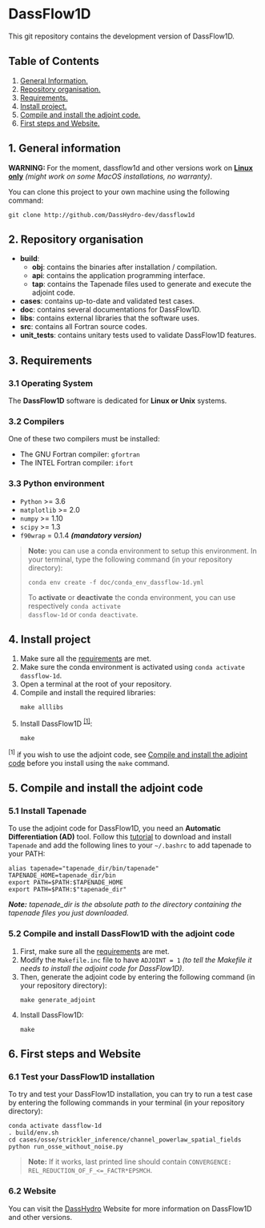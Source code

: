 # DassFlow1D
This git repository contains the development version of DassFlow1D.

## Table of Contents
1. [ General Information. ](#geninfo)
2. [ Repository organisation. ](#reporg)
3. [ Requirements. ](#req)
4. [ Install project. ](#ins)
5. [ Compile and install the adjoint code. ](#adj)
6. [ First steps and Website. ](#next)

<a name="geninfo"></a>
## 1. General information
<strong>WARNING: </strong>For the moment, dassflow1d and other versions work on <strong><ins>Linux only</ins></strong> *(might work on some MacOS installations, no warranty)*.

You can clone this project to your own machine using the following command:
````
git clone http://github.com/DassHydro-dev/dassflow1d
````

<a name="reporg"></a>
## 2. Repository organisation
<ul>
  <li><strong>build</strong>:
  <ul>
    <li><strong>obj</strong>: contains the binaries after installation / compilation. </li>
    <li><strong>api</strong>: contains the application programming interface. </li>
    <li><strong>tap</strong>: contains the Tapenade files used to generate and execute the adjoint code. </li>
  </ul>
  </li>
  <li><strong>cases</strong>: contains up-to-date and validated test cases. </li>
  <li><strong>doc</strong>: contains several documentations for DassFlow1D. </li>
  <li><strong>libs</strong>: contains external libraries that the software uses. </li>
  <li><strong>src</strong>: contains all Fortran source codes. </li>
  <li><strong>unit_tests</strong>: contains unitary tests used to validate DassFlow1D features. </li>
</ul>

<a name="req"></a>
## 3. Requirements
### 3.1 Operating System
The **DassFlow1D** software is dedicated for **Linux or Unix** systems.
### 3.2 Compilers
One of these two compilers must be installed:  
- The GNU Fortran compiler: <code>gfortran</code>
- The INTEL Fortran compiler: <code>ifort</code>
### 3.3 Python environment
- <code>Python</code> >= 3.6
- <code>matplotlib</code> >= 2.0
- <code>numpy</code> >= 1.10
- <code>scipy</code> >= 1.3
- <code>f90wrap</code> = 0.1.4 ***(mandatory version)***

> <strong>Note:</strong> you can use a conda environment to setup this environment. In your terminal, type the following command (in your repository directory):
> ````
> conda env create -f doc/conda_env_dassflow-1d.yml
> ````
> To **activate** or **deactivate** the conda environment, you can use respectively <code>conda activate dassflow-1d</code> or <code>conda deactivate</code>.

<a name="ins"></a>
## 4. Install project
<ol>
  <li> Make sure all the <a href="#req">requirements</a> are met.</li>
  <li> Make sure the conda environment is activated using <code>conda activate dassflow-1d</code>.</li>
  <li> Open a terminal at the root of your repository.
  <li> Compile and install the required libraries: <br>
        
    make alllibs
  </li>
  <li> Install DassFlow1D <sup><a href="#fn1">[1]</a></sup>:
    
    make
  </li>
</ol>

<a id="fn1"><sup>[1]</sup> if you wish to use the adjoint code, see <a href="#adj">Compile and install the adjoint code</a> before you install using the <code>make</code> command.</a>

<a name="adj"></a>
## 5. Compile and install the adjoint code
### 5.1 Install Tapenade
To use the adjoint code for DassFlow1D, you need an **Automatic Differentiation (AD)** tool. Follow this <a href="https://tapenade.gitlabpages.inria.fr/tapenade/distrib/README.html">tutorial</a> to download and install <code>Tapenade</code> and add the following lines to your ````~/.bashrc```` to add tapenade to your PATH:
````
alias tapenade="tapenade_dir/bin/tapenade"
TAPENADE_HOME=tapenade_dir/bin
export PATH=$PATH:$TAPENADE_HOME
export PATH=$PATH:$"tapenade_dir"
````
<em>**Note:** tapenade_dir is the absolute path to the directory containing the tapenade files you just downloaded.</em>
### 5.2 Compile and install DassFlow1D with the adjoint code
<ol>
  <li> First, make sure all the <a href="#req">requirements</a> are met.</li>
  <li> Modify the <code>Makefile.inc</code> file to have <code>ADJOINT = 1</code> <em>(to tell the Makefile it needs to install the adjoint code for DassFlow1D)</em>.
  </li>
  <li> Then, generate the adjoint code by entering the following command (in your repository directory):

    make generate_adjoint
  </li>
  <li> Install DassFlow1D:
    
    make
  </li>
</ol>

<a name="next"></a>
## 6. First steps and Website
### 6.1 Test your DassFlow1D installation
To try and test your DassFlow1D installation, you can try to run a test case by entering the following commands in your terminal (in your repository directory):
````
conda activate dassflow-1d
. build/env.sh
cd cases/osse/strickler_inference/channel_powerlaw_spatial_fields
python run_osse_without_noise.py
````
> <strong>Note:</strong> If it works, last printed line should contain <code>CONVERGENCE: REL_REDUCTION_OF_F_<=_FACTR*EPSMCH</code>.
### 6.2 Website
You can visit the <a href="" target="_blank">DassHydro</a> Website for more information on DassFlow1D and other versions.
